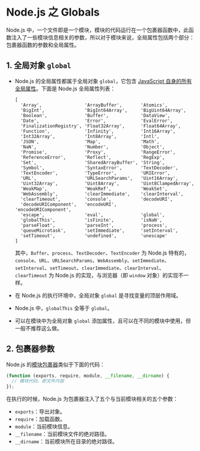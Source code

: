# Node.js 之 Globals

Node.js 中，一个文件即是一个模块，模块的代码运行在一个包裹器函数中，此函数注入了一些模块信息相关的参数，所以对于模块来说，全局属性包括两个部分：包裹器函数的参数和全局属性。

## 1. 全局对象 `global`

- Node.js 的全局属性都属于全局对象 `global`，它包含 [JavaScript 自身的所有全局属性](https://developer.mozilla.org/en-US/docs/Web/JavaScript/Reference/Global_Objects)。下面是 Node.js 全局属性列表：

  ```
  [
    'Array',                'ArrayBuffer',       'Atomics',
    'BigInt',               'BigInt64Array',     'BigUint64Array',
    'Boolean',              'Buffer',            'DataView',
    'Date',                 'Error',             'EvalError',
    'FinalizationRegistry', 'Float32Array',      'Float64Array',
    'Function',             'Infinity',          'Int16Array',
    'Int32Array',           'Int8Array',         'Intl',
    'JSON',                 'Map',               'Math',
    'NaN',                  'Number',            'Object',
    'Promise',              'Proxy',             'RangeError',
    'ReferenceError',       'Reflect',           'RegExp',
    'Set',                  'SharedArrayBuffer', 'String',
    'Symbol',               'SyntaxError',       'TextDecoder',
    'TextEncoder',          'TypeError',         'URIError',
    'URL',                  'URLSearchParams',   'Uint16Array',
    'Uint32Array',          'Uint8Array',        'Uint8ClampedArray',
    'WeakMap',              'WeakRef',           'WeakSet',
    'WebAssembly',          'clearImmediate',    'clearInterval',
    'clearTimeout',         'console',           'decodeURI',
    'decodeURIComponent',   'encodeURI',         'encodeURIComponent',
    'escape',               'eval',              'global',
    'globalThis',           'isFinite',          'isNaN',
    'parseFloat',           'parseInt',          'process',
    'queueMicrotask',       'setImmediate',      'setInterval',
    'setTimeout',           'undefined',         'unescape'
  ]
  ```

  其中，`Buffer`、`process`、`TextDecoder`、`TextEncoder` 为 Node.js 特有的，`console`、`URL`、`URLSearchParams`、`WebAssembly`、`setImmediate`、`setInterval`、`setTimeout`、`clearImmediate`、`clearInterval`、`clearTimeout` 为 Node.js 的实现，与浏览器（即 `window` 对象）的实现不一样。

- 在 Node.js 的执行环境中，全局对象 `global` 是寻找变量的顶层作用域。

- Node.js 中，`globalThis` 全等于 `global`。

- 可以在模块中为全局对象 `global` 添加属性，且可以在不同的模块中使用，但一般不推荐这么做。

## 2. 包裹器参数

Node.js 的[模块包裹器](https://github.com/nodejs/node/blob/v14.x/lib/internal/modules/cjs/loader.js#L184)类似于下面的代码：

```js
(function (exports, require, module, __filename, __dirname) {
  // 模块代码，即文件内容
});
```

在执行的时候，Node.js 为包裹器注入了五个与当前模块相关的五个参数：

- `exports`：导出对象。
- `require`：加载函数。
- `module`：当前模块信息。
- `__filename`：当前模块文件的绝对路径。
- `__dirname`：当前模块所在目录的绝对路径。
